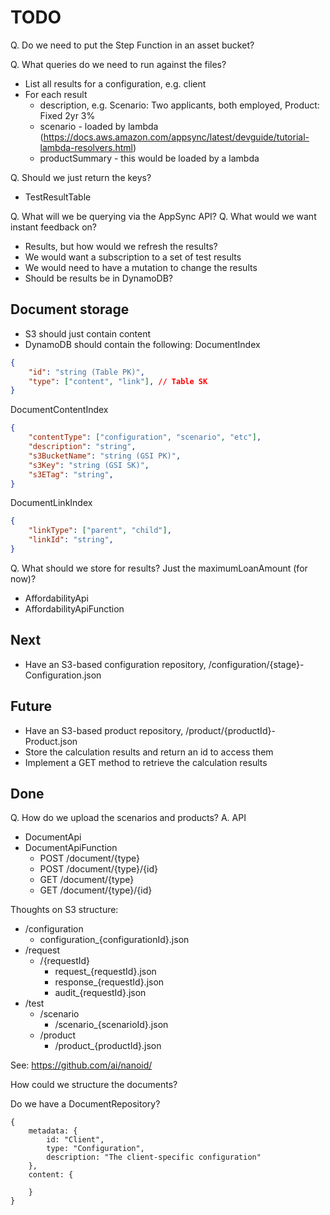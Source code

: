 # TODO

Q. Do we need to put the Step Function in an asset bucket?

Q. What queries do we need to run against the files?
* List all results for a configuration, e.g. client
* For each result
    * description, e.g. Scenario: Two applicants, both employed, Product: Fixed 2yr 3%
    * scenario - loaded by lambda (https://docs.aws.amazon.com/appsync/latest/devguide/tutorial-lambda-resolvers.html)
    * productSummary - this would be loaded by a lambda

Q. Should we just return the keys?

* TestResultTable

Q. What will we be querying via the AppSync API?
Q. What would we want instant feedback on?
* Results, but how would we refresh the results?
* We would want a subscription to a set of test results
* We would need to have a mutation to change the results
* Should be results be in DynamoDB?

## Document storage

* S3 should just contain content
* DynamoDB should contain the following:
DocumentIndex
```json
{
    "id": "string (Table PK)",
    "type": ["content", "link"], // Table SK
}
```
DocumentContentIndex
```json
{
    "contentType": ["configuration", "scenario", "etc"],
    "description": "string",
    "s3BucketName": "string (GSI PK)",
    "s3Key": "string (GSI SK)",
    "s3ETag": "string",
}
```
DocumentLinkIndex
```json
{
    "linkType": ["parent", "child"],
    "linkId": "string",
}
```

Q. What should we store for results? Just the maximumLoanAmount (for now)?


* AffordabilityApi
* AffordabilityApiFunction

## Next

* Have an S3-based configuration repository, /configuration/{stage}-Configuration.json

## Future

* Have an S3-based product repository, /product/{productId}-Product.json
* Store the calculation results and return an id to access them
* Implement a GET method to retrieve the calculation results

## Done

Q. How do we upload the scenarios and products?
A. API

* DocumentApi
* DocumentApiFunction
    * POST /document/{type}
    * POST /document/{type}/{id}
    * GET /document/{type}
    * GET /document/{type}/{id}

Thoughts on S3 structure:

* /configuration
    * configuration_{configurationId}.json
* /request
    * /{requestId}
        * request_{requestId}.json
        * response_{requestId}.json
        * audit_{requestId}.json
* /test
    * /scenario
        * /scenario_{scenarioId}.json
    * /product
        * /product_{productId}.json

See: https://github.com/ai/nanoid/

How could we structure the documents?

Do we have a DocumentRepository?

```
{
    metadata: {
        id: "Client",
        type: "Configuration",
        description: "The client-specific configuration"
    },
    content: {

    }
}
```

